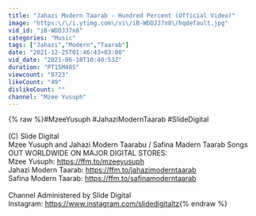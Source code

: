 ```yaml
---
title: "Jahazi Modern Taarab - Hundred Percent (Official Video)"
image: "https:\/\/i.ytimg.com\/vi\/iB-WDDJJ7n8\/hqdefault.jpg"
vid_id: "iB-WDDJJ7n8"
categories: "Music"
tags: ["Jahazi","Modern","Taarab"]
date: "2021-12-25T01:46:43+03:00"
vid_date: "2021-06-10T10:40:53Z"
duration: "PT15M48S"
viewcount: "8723"
likeCount: "49"
dislikeCount: ""
channel: "Mzee Yusuph"
---
```

{% raw %}#MzeeYusuph #JahaziModernTaarab #SlideDigital<br /><br />(C) Slide Digital<br />Mzee Yusuph and Jahazi Modern Taarabu / Safina Madern Taarab Songs OUT WORLDWIDE ON MAJOR DIGITAL STORES:<br />Mzee Yusuph: <a rel="nofollow" target="blank" href="https://ffm.to/mzeeyusuph">https://ffm.to/mzeeyusuph</a><br />Jahazi Modern Taarab: <a rel="nofollow" target="blank" href="https://ffm.to/jahazimoderntaarab">https://ffm.to/jahazimoderntaarab</a><br />Safina Modern Taarab: <a rel="nofollow" target="blank" href="https://ffm.to/safinamoderntaarab">https://ffm.to/safinamoderntaarab</a><br /><br />Channel Administered by Slide Digital<br />Instagram: <a rel="nofollow" target="blank" href="https://www.instagram.com/slidedigitaltz">https://www.instagram.com/slidedigitaltz</a>{% endraw %}
